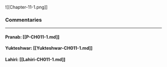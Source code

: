 ![[Chapter-11-1.png]]

### Commentaries

---

#### Pranab: [[P-CH011-1.md]]

#### Yukteshwar: [[Yukteshwar-CH011-1.md]]

#### Lahiri: [[Lahiri-CH011-1.md]]
